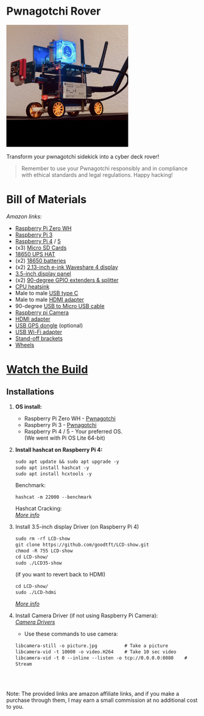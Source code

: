 # Pwnagotchi Rover
<img src="images/pwnagotchi-rover.jpeg" alt="tinySetup1" width="320">

Transform your pwnagotchi sidekick into a cyber deck rover!

> Remember to use your Pwnagotchi responsibly and in compliance with ethical standards and legal regulations. Happy hacking!
# Bill of Materials
_Amazon links:_

* [Raspberry Pi Zero WH](https://amzn.to/3OFOclE)<br />
* [Raspberry Pi 3](https://amzn.to/3w8aENS)<br />
* [Raspberry Pi 4](https://amzn.to/3SVmTpX) / [5](https://amzn.to/3PGuwie) <br />
* (x3) [Micro SD Cards](https://amzn.to/4erXgWD)<br />
* [18650 UPS HAT](https://amzn.to/3SGiTsf)<br />
* (x2) [18650 batteries](https://amzn.to/49cHxru)<br />
* (x2) [2.13-inch e-ink Waveshare 4 display](https://amzn.to/3HTGT6h)<br />
* [3.5-inch display panel](https://amzn.to/3HTGsJb)<br />
* (x2) [90-degree GPIO extenders & splitter](https://amzn.to/3HY29I4)<br />
* [CPU heatsink](https://amzn.to/3OGf84X)<br />
* Male to male [USB type C](https://amzn.to/49d8LxY)<br />
* Male to male [HDMI adapter](https://amzn.to/3w3WgGr)<br />
* 90-degree [USB to Micro USB cable](https://amzn.to/497Q5Qi)<br />
* [Raspberry pi Camera](https://amzn.to/3SZYWhy)<br />
* [HDMI adapter](https://amzn.to/48hhJcv)<br />
* [USB GPS dongle](https://amzn.to/49f3je8) (optional)<br />
* [USB Wi-Fi adapter](https://amzn.to/3SuMKDS)<br />
* [Stand-off brackets](https://amzn.to/3uoEe1k)<br />
* [Wheels](https://amzn.to/49dWMAl)<br />

# **[Watch the Build](https://www.reddit.com/user/froggyCaller/comments/1cqrfid/pwnagotchi_cyber_deck/)**

## **Installations**

1. **OS install:**
   - Raspberry Pi Zero WH - [Pwnagotchi](https://pwnagotchi.ai/installation/) <br />
   - Raspberry Pi 3 - [Pwnagotchi](https://pwnagotchi.ai/installation/) <br />
   - Raspberry Pi 4 / 5 - Your preferred OS. <br />
     (We went with Pi OS Lite 64-bit)

2. **Install hashcat on Raspberry Pi 4:**
   ```
   sudo apt update && sudo apt upgrade -y
   sudo apt install hashcat -y
   sudo apt install hcxtools -y
   ```
   Benchmark:
   ```
   hashcat -m 22000 --benchmark
   ```
    Hashcat Cracking:<br />
    _[More info](https://dev.to/yegct/hashcat-cracking-pwnagotchi-pcap-files-4fh2)_

3. Install 3.5-inch display Driver (on Raspberry Pi 4) 
    ```
    sudo rm -rf LCD-show
    git clone https://github.com/goodtft/LCD-show.git
    chmod -R 755 LCD-show
    cd LCD-show/
    sudo ./LCD35-show
    ```

    (if you want to revert back to HDMI)
    ```
    cd LCD-show/
    sudo ./LCD-hdmi
    ```
    _[More info](https://github.com/lcdwiki/LCD-show-retropie)_


4. Install Camera Driver (if not using Raspberry Pi Camera):<br />
   _[Camera Drivers](https://docs.arducam.com/Raspberry-Pi-Camera/Native-camera/Quick-Start-Guide/)_

   - Use these commands to use camera:
   ```
   libcamera-still -o picture.jpg          # Take a picture
   libcamera-vid -t 10000 -o video.H264    # Take 10 sec video
   libcamera-vid -t 0 --inline --listen -o tcp://0.0.0.0:8080    # Stream
   ```
   
    <br />
<br />
Note: The provided links are amazon affiliate links, and if you make a purchase through them, I may earn a small commission at no additional cost to you.<br />

